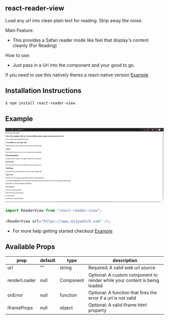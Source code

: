 ## react-reader-view

Load any url into clean plain text for reading. Strip away the noise.

Main Feature:

- This provides a Safari reader mode like feel that display's content cleanly (For Reading)

How to use:

- Just pass in a Url into the component and your good to go.

If you need to use this natively theres a react-native version [Example](https://github.com/j-mendez/react-native-reader)

## Installation Instructions

```bash
$ npm install react-reader-view
```

## Example

![Example App](https://raw.githubusercontent.com/A11yWatch/Project-Screenshots/master/react-reader.png)

```typescript
import ReaderView from "react-reader-view";

<ReaderView url="https://www.a11ywatch.com" />;
```

- For more help getting started checkout [Example](https://github.com/A11yWatch/react-reader-example-project)

## Available Props

| prop         | default | type      | description                                                               |
| ------------ | ------- | --------- | ------------------------------------------------------------------------- |
| url          | ""      | string    | Required: A valid web url source                                          |
| renderLoader | null    | Component | Optional: A custom component to render while your content is being loaded |
| onError      | null    | function  | Optional: A function that fires the error if a url is not valid           |
| iframeProps  | null    | object    | Optional: A valid iframe html property                                    |
